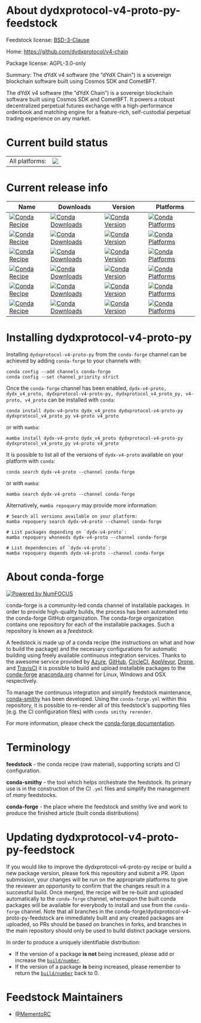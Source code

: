 About dydxprotocol-v4-proto-py-feedstock
========================================

Feedstock license: [BSD-3-Clause](https://github.com/conda-forge/dydxprotocol-v4-proto-py-feedstock/blob/main/LICENSE.txt)

Home: https://github.com/dydxprotocol/v4-chain

Package license: AGPL-3.0-only

Summary: The dYdX v4 software (the ”dYdX Chain”) is a sovereign blockchain software built using Cosmos SDK and CometBFT.

The dYdX v4 software (the ”dYdX Chain”) is a sovereign blockchain software built using
Cosmos SDK and CometBFT. It powers a robust decentralized perpetual futures exchange
with a high-performance orderbook and matching engine for a feature-rich, self-custodial
perpetual trading experience on any market.


Current build status
====================


<table><tr><td>All platforms:</td>
    <td>
      <a href="https://dev.azure.com/conda-forge/feedstock-builds/_build/latest?definitionId=23241&branchName=main">
        <img src="https://dev.azure.com/conda-forge/feedstock-builds/_apis/build/status/dydxprotocol-v4-proto-py-feedstock?branchName=main">
      </a>
    </td>
  </tr>
</table>

Current release info
====================

| Name | Downloads | Version | Platforms |
| --- | --- | --- | --- |
| [![Conda Recipe](https://img.shields.io/badge/recipe-dydx--v4--proto-green.svg)](https://anaconda.org/conda-forge/dydx-v4-proto) | [![Conda Downloads](https://img.shields.io/conda/dn/conda-forge/dydx-v4-proto.svg)](https://anaconda.org/conda-forge/dydx-v4-proto) | [![Conda Version](https://img.shields.io/conda/vn/conda-forge/dydx-v4-proto.svg)](https://anaconda.org/conda-forge/dydx-v4-proto) | [![Conda Platforms](https://img.shields.io/conda/pn/conda-forge/dydx-v4-proto.svg)](https://anaconda.org/conda-forge/dydx-v4-proto) |
| [![Conda Recipe](https://img.shields.io/badge/recipe-dydx__v4__proto-green.svg)](https://anaconda.org/conda-forge/dydx_v4_proto) | [![Conda Downloads](https://img.shields.io/conda/dn/conda-forge/dydx_v4_proto.svg)](https://anaconda.org/conda-forge/dydx_v4_proto) | [![Conda Version](https://img.shields.io/conda/vn/conda-forge/dydx_v4_proto.svg)](https://anaconda.org/conda-forge/dydx_v4_proto) | [![Conda Platforms](https://img.shields.io/conda/pn/conda-forge/dydx_v4_proto.svg)](https://anaconda.org/conda-forge/dydx_v4_proto) |
| [![Conda Recipe](https://img.shields.io/badge/recipe-dydxprotocol--v4--proto--py-green.svg)](https://anaconda.org/conda-forge/dydxprotocol-v4-proto-py) | [![Conda Downloads](https://img.shields.io/conda/dn/conda-forge/dydxprotocol-v4-proto-py.svg)](https://anaconda.org/conda-forge/dydxprotocol-v4-proto-py) | [![Conda Version](https://img.shields.io/conda/vn/conda-forge/dydxprotocol-v4-proto-py.svg)](https://anaconda.org/conda-forge/dydxprotocol-v4-proto-py) | [![Conda Platforms](https://img.shields.io/conda/pn/conda-forge/dydxprotocol-v4-proto-py.svg)](https://anaconda.org/conda-forge/dydxprotocol-v4-proto-py) |
| [![Conda Recipe](https://img.shields.io/badge/recipe-dydxprotocol__v4__proto__py-green.svg)](https://anaconda.org/conda-forge/dydxprotocol_v4_proto_py) | [![Conda Downloads](https://img.shields.io/conda/dn/conda-forge/dydxprotocol_v4_proto_py.svg)](https://anaconda.org/conda-forge/dydxprotocol_v4_proto_py) | [![Conda Version](https://img.shields.io/conda/vn/conda-forge/dydxprotocol_v4_proto_py.svg)](https://anaconda.org/conda-forge/dydxprotocol_v4_proto_py) | [![Conda Platforms](https://img.shields.io/conda/pn/conda-forge/dydxprotocol_v4_proto_py.svg)](https://anaconda.org/conda-forge/dydxprotocol_v4_proto_py) |
| [![Conda Recipe](https://img.shields.io/badge/recipe-v4--proto-green.svg)](https://anaconda.org/conda-forge/v4-proto) | [![Conda Downloads](https://img.shields.io/conda/dn/conda-forge/v4-proto.svg)](https://anaconda.org/conda-forge/v4-proto) | [![Conda Version](https://img.shields.io/conda/vn/conda-forge/v4-proto.svg)](https://anaconda.org/conda-forge/v4-proto) | [![Conda Platforms](https://img.shields.io/conda/pn/conda-forge/v4-proto.svg)](https://anaconda.org/conda-forge/v4-proto) |
| [![Conda Recipe](https://img.shields.io/badge/recipe-v4__proto-green.svg)](https://anaconda.org/conda-forge/v4_proto) | [![Conda Downloads](https://img.shields.io/conda/dn/conda-forge/v4_proto.svg)](https://anaconda.org/conda-forge/v4_proto) | [![Conda Version](https://img.shields.io/conda/vn/conda-forge/v4_proto.svg)](https://anaconda.org/conda-forge/v4_proto) | [![Conda Platforms](https://img.shields.io/conda/pn/conda-forge/v4_proto.svg)](https://anaconda.org/conda-forge/v4_proto) |

Installing dydxprotocol-v4-proto-py
===================================

Installing `dydxprotocol-v4-proto-py` from the `conda-forge` channel can be achieved by adding `conda-forge` to your channels with:

```
conda config --add channels conda-forge
conda config --set channel_priority strict
```

Once the `conda-forge` channel has been enabled, `dydx-v4-proto, dydx_v4_proto, dydxprotocol-v4-proto-py, dydxprotocol_v4_proto_py, v4-proto, v4_proto` can be installed with `conda`:

```
conda install dydx-v4-proto dydx_v4_proto dydxprotocol-v4-proto-py dydxprotocol_v4_proto_py v4-proto v4_proto
```

or with `mamba`:

```
mamba install dydx-v4-proto dydx_v4_proto dydxprotocol-v4-proto-py dydxprotocol_v4_proto_py v4-proto v4_proto
```

It is possible to list all of the versions of `dydx-v4-proto` available on your platform with `conda`:

```
conda search dydx-v4-proto --channel conda-forge
```

or with `mamba`:

```
mamba search dydx-v4-proto --channel conda-forge
```

Alternatively, `mamba repoquery` may provide more information:

```
# Search all versions available on your platform:
mamba repoquery search dydx-v4-proto --channel conda-forge

# List packages depending on `dydx-v4-proto`:
mamba repoquery whoneeds dydx-v4-proto --channel conda-forge

# List dependencies of `dydx-v4-proto`:
mamba repoquery depends dydx-v4-proto --channel conda-forge
```


About conda-forge
=================

[![Powered by
NumFOCUS](https://img.shields.io/badge/powered%20by-NumFOCUS-orange.svg?style=flat&colorA=E1523D&colorB=007D8A)](https://numfocus.org)

conda-forge is a community-led conda channel of installable packages.
In order to provide high-quality builds, the process has been automated into the
conda-forge GitHub organization. The conda-forge organization contains one repository
for each of the installable packages. Such a repository is known as a *feedstock*.

A feedstock is made up of a conda recipe (the instructions on what and how to build
the package) and the necessary configurations for automatic building using freely
available continuous integration services. Thanks to the awesome service provided by
[Azure](https://azure.microsoft.com/en-us/services/devops/), [GitHub](https://github.com/),
[CircleCI](https://circleci.com/), [AppVeyor](https://www.appveyor.com/),
[Drone](https://cloud.drone.io/welcome), and [TravisCI](https://travis-ci.com/)
it is possible to build and upload installable packages to the
[conda-forge](https://anaconda.org/conda-forge) [anaconda.org](https://anaconda.org/)
channel for Linux, Windows and OSX respectively.

To manage the continuous integration and simplify feedstock maintenance,
[conda-smithy](https://github.com/conda-forge/conda-smithy) has been developed.
Using the ``conda-forge.yml`` within this repository, it is possible to re-render all of
this feedstock's supporting files (e.g. the CI configuration files) with ``conda smithy rerender``.

For more information, please check the [conda-forge documentation](https://conda-forge.org/docs/).

Terminology
===========

**feedstock** - the conda recipe (raw material), supporting scripts and CI configuration.

**conda-smithy** - the tool which helps orchestrate the feedstock.
                   Its primary use is in the construction of the CI ``.yml`` files
                   and simplify the management of *many* feedstocks.

**conda-forge** - the place where the feedstock and smithy live and work to
                  produce the finished article (built conda distributions)


Updating dydxprotocol-v4-proto-py-feedstock
===========================================

If you would like to improve the dydxprotocol-v4-proto-py recipe or build a new
package version, please fork this repository and submit a PR. Upon submission,
your changes will be run on the appropriate platforms to give the reviewer an
opportunity to confirm that the changes result in a successful build. Once
merged, the recipe will be re-built and uploaded automatically to the
`conda-forge` channel, whereupon the built conda packages will be available for
everybody to install and use from the `conda-forge` channel.
Note that all branches in the conda-forge/dydxprotocol-v4-proto-py-feedstock are
immediately built and any created packages are uploaded, so PRs should be based
on branches in forks, and branches in the main repository should only be used to
build distinct package versions.

In order to produce a uniquely identifiable distribution:
 * If the version of a package **is not** being increased, please add or increase
   the [``build/number``](https://docs.conda.io/projects/conda-build/en/latest/resources/define-metadata.html#build-number-and-string).
 * If the version of a package **is** being increased, please remember to return
   the [``build/number``](https://docs.conda.io/projects/conda-build/en/latest/resources/define-metadata.html#build-number-and-string)
   back to 0.

Feedstock Maintainers
=====================

* [@MementoRC](https://github.com/MementoRC/)

